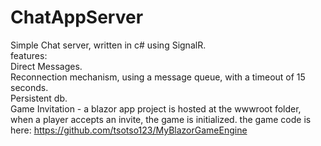 # ChatAppServer

Simple Chat server, written in c# using SignalR.
<br/>
features:
<br/>
Direct Messages.
<br/>
Reconnection mechanism, using a message queue, with a timeout of 15 seconds.
<br/>
Persistent db.
<br/>
Game Invitation - a blazor app project is hosted at the wwwroot folder, when a player accepts an invite, the game is initialized.
                    the game code is here: https://github.com/tsotso123/MyBlazorGameEngine
  
